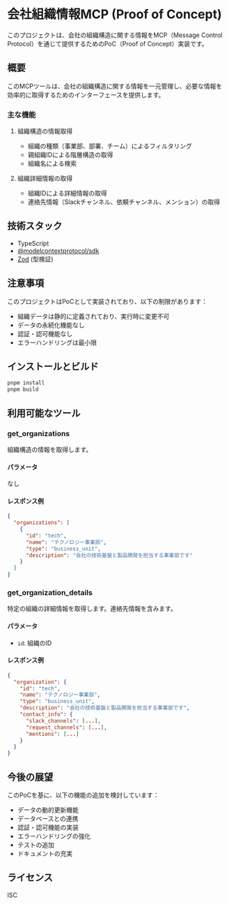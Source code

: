 # 会社組織情報MCP (Proof of Concept)

このプロジェクトは、会社の組織構造に関する情報をMCP（Message Control Protocol）を通じて提供するためのPoC（Proof of Concept）実装です。

## 概要

このMCPツールは、会社の組織構造に関する情報を一元管理し、必要な情報を効率的に取得するためのインターフェースを提供します。

### 主な機能

1. 組織構造の情報取得
   - 組織の種類（事業部、部署、チーム）によるフィルタリング
   - 親組織IDによる階層構造の取得
   - 組織名による検索

2. 組織詳細情報の取得
   - 組織IDによる詳細情報の取得
   - 連絡先情報（Slackチャンネル、依頼チャンネル、メンション）の取得

## 技術スタック

- TypeScript
- [@modelcontextprotocol/sdk](https://github.com/modelcontextprotocol/sdk)
- [Zod](https://zod.dev/) (型検証)

## 注意事項

このプロジェクトはPoCとして実装されており、以下の制限があります：

- 組織データは静的に定義されており、実行時に変更不可
- データの永続化機能なし
- 認証・認可機能なし
- エラーハンドリングは最小限

## インストールとビルド

```bash
pnpm install
pnpm build
```

## 利用可能なツール

### get_organizations

組織構造の情報を取得します。

#### パラメータ

なし

#### レスポンス例

```json
{
  "organizations": [
    {
      "id": "tech",
      "name": "テクノロジー事業部",
      "type": "business_unit",
      "description": "会社の技術基盤と製品開発を担当する事業部です"
    }
  ]
}
```

### get_organization_details

特定の組織の詳細情報を取得します。連絡先情報を含みます。

#### パラメータ

- `id`: 組織のID

#### レスポンス例

```json
{
  "organization": {
    "id": "tech",
    "name": "テクノロジー事業部",
    "type": "business_unit",
    "description": "会社の技術基盤と製品開発を担当する事業部です",
    "contact_info": {
      "slack_channels": [...],
      "request_channels": [...],
      "mentions": [...]
    }
  }
}
```

## 今後の展望

このPoCを基に、以下の機能の追加を検討しています：

- データの動的更新機能
- データベースとの連携
- 認証・認可機能の実装
- エラーハンドリングの強化
- テストの追加
- ドキュメントの充実

## ライセンス

ISC
